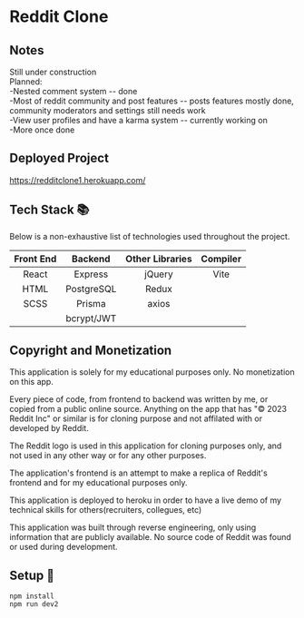 # Reddit Clone

## Notes

Still under construction</br>
Planned:</br>
-Nested comment system -- done</br>
-Most of reddit community and post features -- posts features mostly done, community moderators and settings still needs work</br>
-View user profiles and have a karma system -- currently working on</br>
-More once done</br>

## Deployed Project

https://redditclone1.herokuapp.com/ </br>

## Tech Stack :books:

Below is a non-exhaustive list of technologies used throughout the project.

| Front End |  Backend   | Other Libraries | Compiler |
| :-------: | :--------: | :-------------: | :------: |
|   React   |  Express   |     jQuery      |   Vite   |
|   HTML    | PostgreSQL |      Redux      |          |
|   SCSS    |   Prisma   |      axios      |          |
|           | bcrypt/JWT |                 |          |

## Copyright and Monetization

This application is solely for my educational purposes only. No monetization on this app.

Every piece of code, from frontend to backend was written by me, or copied from a public online source. Anything on the app that has "© 2023 Reddit Inc" or similar is for cloning purpose and not affilated with or developed by Reddit.

The Reddit logo is used in this application for cloning purposes only, and not used in any other way or for any other purposes.

The application's frontend is an attempt to make a replica of Reddit's frontend and for my educational purposes only.

This application is deployed to heroku in order to have a live demo of my technical skills for others(recruiters, collegues, etc)

This application was built through reverse engineering, only using information that are publicly available. No source code of Reddit was found or used during development.

## Setup :rocket:

```
npm install
npm run dev2
```
